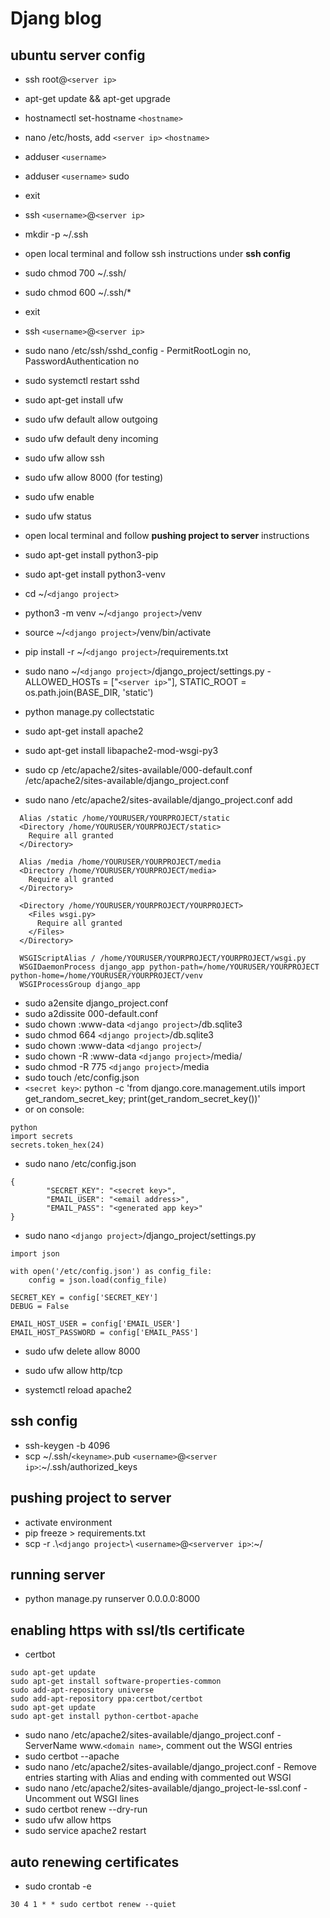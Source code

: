 # Djang blog

## ubuntu server config

* ssh root@`<server ip>`
* apt-get update && apt-get upgrade
* hostnamectl set-hostname `<hostname>`
* nano /etc/hosts, add `<server ip>` `<hostname>`
* adduser `<username>`
* adduser `<username>` sudo
* exit
* ssh `<username>`@`<server ip>`
* mkdir -p ~/.ssh

* open local terminal and follow ssh instructions under **ssh config**

* sudo chmod 700 ~/.ssh/
* sudo chmod 600 ~/.ssh/*
* exit
* ssh `<username>`@`<server ip>`
* sudo nano /etc/ssh/sshd_config - PermitRootLogin no, PasswordAuthentication no
* sudo systemctl restart sshd

* sudo apt-get install ufw
* sudo ufw default allow outgoing
* sudo ufw default deny incoming
* sudo ufw allow ssh
* sudo ufw allow 8000 (for testing)
* sudo ufw enable
* sudo ufw status

* open local terminal and follow **pushing project to server** instructions

* sudo apt-get install python3-pip
* sudo apt-get install python3-venv
* cd ~/`<django project>`
* python3 -m venv ~/`<django project>`/venv
* source ~/`<django project>`/venv/bin/activate
* pip install -r ~/`<django project>`/requirements.txt
* sudo nano ~/`<django project>`/django_project/settings.py - ALLOWED_HOSTs = ["`<server ip>`"], STATIC_ROOT = os.path.join(BASE_DIR, 'static')
* python manage.py collectstatic

* sudo apt-get install apache2
* sudo apt-get install libapache2-mod-wsgi-py3
* sudo cp /etc/apache2/sites-available/000-default.conf /etc/apache2/sites-available/django_project.conf
* sudo nano /etc/apache2/sites-available/django_project.conf add 

```
  Alias /static /home/YOURUSER/YOURPROJECT/static
  <Directory /home/YOURUSER/YOURPROJECT/static>
    Require all granted
  </Directory>

  Alias /media /home/YOURUSER/YOURPROJECT/media
  <Directory /home/YOURUSER/YOURPROJECT/media>
    Require all granted
  </Directory>

  <Directory /home/YOURUSER/YOURPROJECT/YOURPROJECT>
    <Files wsgi.py>
      Require all granted
    </Files>
  </Directory>

  WSGIScriptAlias / /home/YOURUSER/YOURPROJECT/YOURPROJECT/wsgi.py
  WSGIDaemonProcess django_app python-path=/home/YOURUSER/YOURPROJECT python-home=/home/YOURUSER/YOURPROJECT/venv
  WSGIProcessGroup django_app
```
* sudo a2ensite django_project.conf
* sudo a2dissite 000-default.conf
* sudo chown :www-data `<django project>`/db.sqlite3
* sudo chmod 664 `<django project>`/db.sqlite3
* sudo chown :www-data `<django project>`/
* sudo chown -R :www-data `<django project>`/media/
* sudo chmod -R 775 `<django project>`/media
* sudo touch /etc/config.json
* `<secret key>`: python -c 'from django.core.management.utils import get_random_secret_key; print(get_random_secret_key())'
* or on console:
```
python
import secrets
secrets.token_hex(24)
```
* sudo nano /etc/config.json
```
{
        "SECRET_KEY": "<secret key>",
        "EMAIL_USER": "<email address>",
        "EMAIL_PASS": "<generated app key>"
}
```

* sudo nano `<django project>`/django_project/settings.py
```
import json

with open('/etc/config.json') as config_file:
    config = json.load(config_file)

SECRET_KEY = config['SECRET_KEY']
DEBUG = False

EMAIL_HOST_USER = config['EMAIL_USER']
EMAIL_HOST_PASSWORD = config['EMAIL_PASS']
```
* sudo ufw delete allow 8000
* sudo ufw allow http/tcp

* systemctl reload apache2
## ssh config 

* ssh-keygen -b 4096
* scp ~/.ssh/`<keyname>`.pub `<username>`@`<server ip>`:~/.ssh/authorized_keys

## pushing project to server

* activate environment
* pip freeze > requirements.txt
* scp -r .\\`<django project>`\  `<username>`@`<serverver ip>`:~/

## running server
* python manage.py runserver 0.0.0.0:8000

## enabling https with ssl/tls certificate

* certbot
```
sudo apt-get update
sudo apt-get install software-properties-common
sudo add-apt-repository universe
sudo add-apt-repository ppa:certbot/certbot
sudo apt-get update
sudo apt-get install python-certbot-apache
```
* sudo nano /etc/apache2/sites-available/django_project.conf - ServerName www.`<domain name>`, comment out the WSGI entries
* sudo certbot --apache
* sudo nano /etc/apache2/sites-available/django_project.conf - Remove entries starting with Alias and ending with commented out WSGI
* sudo nano /etc/apache2/sites-available/django_project-le-ssl.conf - Uncomment out WSGI lines
* sudo certbot renew --dry-run
* sudo ufw allow https
* sudo service apache2 restart

## auto renewing certificates

* sudo crontab -e
```
30 4 1 * * sudo certbot renew --quiet
```
